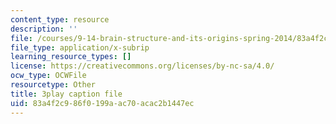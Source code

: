 ```yaml
---
content_type: resource
description: ''
file: /courses/9-14-brain-structure-and-its-origins-spring-2014/83a4f2c986f0199aac70acac2b1447ec_555125.srt
file_type: application/x-subrip
learning_resource_types: []
license: https://creativecommons.org/licenses/by-nc-sa/4.0/
ocw_type: OCWFile
resourcetype: Other
title: 3play caption file
uid: 83a4f2c9-86f0-199a-ac70-acac2b1447ec
---
```

